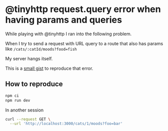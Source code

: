 # @tinyhttp request.query error when having params and queries

While playing with @tinyhttp I ran into the following problem.

When I try to send a request with URL query to a route that also has params like `/cats/:catId/moods?food=fish`

My server hangs itself. 

This is a [small gist](req.query) to reproduce that error.

## How to reproduce

```bash
npm ci
npm run dev
```

In another session

```bash
curl --request GET \
  --url 'http://localhost:3000/cats/1/moods?foo=bar' 
```